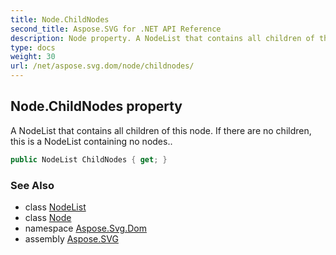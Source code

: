 ```yaml
---
title: Node.ChildNodes
second_title: Aspose.SVG for .NET API Reference
description: Node property. A NodeList that contains all children of this node. If there are no children this is a NodeList containing no nodes
type: docs
weight: 30
url: /net/aspose.svg.dom/node/childnodes/
---
```

## Node.ChildNodes property

A NodeList that contains all children of this node. If there are no children, this is a NodeList containing no nodes..

```csharp
public NodeList ChildNodes { get; }
```

### See Also

* class [NodeList](../../../aspose.svg.collections/nodelist/)
* class [Node](../)
* namespace [Aspose.Svg.Dom](../../../aspose.svg.dom/)
* assembly [Aspose.SVG](../../../)
